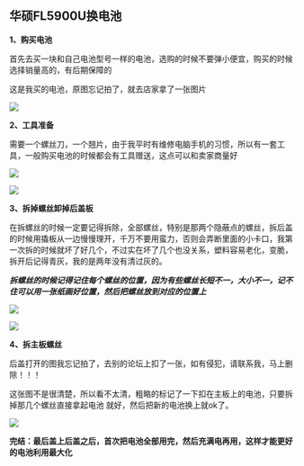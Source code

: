 ## 华硕FL5900U换电池

**1、购买电池**

首先去买一块和自己电池型号一样的电池，选购的时候不要弹小便宜，购买的时候选择销量高的，有后期保障的

这是我买的电池，原图忘记拍了，就去店家拿了一张图片

![](E:\Graph\Typora\华硕FL5900U换电池\images\1623171841.jpg)

**2、工具准备**

需要一个螺丝刀，一个翘片，由于我平时有维修电脑手机的习惯，所以有一套工具，一般购买电池的时候都会有工具赠送，这点可以和卖家商量好

![](E:\Graph\Typora\华硕FL5900U换电池\images\IMG_20200216_204019.jpg)

![](E:\Graph\Typora\华硕FL5900U换电池\images\IMG_20200216_204055.jpg)

**3、拆掉螺丝卸掉后盖板**

在拆螺丝的时候一定要记得拆除，全部螺丝，特别是那两个隐蔽点的螺丝，拆后盖的时候用撬板从一边慢慢理开，千万不要用蛮力，否则会弄断里面的小卡口，我第一次拆的时候就坏了好几个，不过实在坏了几个也没关系，塑料容易老化，变脆，拆开后记得青灰，我的是两年没有清过灰的。

***拆螺丝的时候记得记住每个螺丝的位置，因为有些螺丝长短不一，大小不一，记不住可以用一张纸画好位置，然后把螺丝放到对应的位置上***

![](E:\Graph\Typora\华硕FL5900U换电池\images\IMG_20200216_165157.jpg)

![](E:\Graph\Typora\华硕FL5900U换电池\images\IMG_20200209_110636.jpg)

**4、拆主板螺丝**

后盖打开的图我忘记拍了，去别的论坛上扣了一张，如有侵犯，请联系我，马上删除！！！

这张图不是很清楚，所以看不太清，粗略的标记了一下扣在主板上的电池，只要拆掉那几个螺丝直接拿起电池 就好，然后把新的电池换上就ok了。

![](E:\Graph\Typora\华硕FL5900U换电池\images\ChMkJ1dBr8SIZiX-AAjeFdQfh7AAARwsQAd3i8ACN4t694.jpg)



**完结：最后盖上后盖之后，首次把电池全部用完，然后充满电再用，这样才能更好的电池利用最大化**



